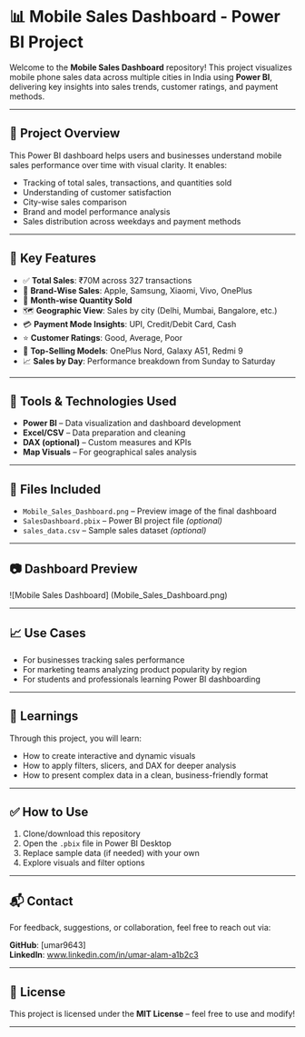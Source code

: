 # 📊 Mobile Sales Dashboard - Power BI Project

Welcome to the **Mobile Sales Dashboard** repository! This project visualizes mobile phone sales data across multiple cities in India using **Power BI**, delivering key insights into sales trends, customer ratings, and payment methods.

---

## 🚀 Project Overview

This Power BI dashboard helps users and businesses understand mobile sales performance over time with visual clarity. It enables:

- Tracking of total sales, transactions, and quantities sold
- Understanding of customer satisfaction
- City-wise sales comparison
- Brand and model performance analysis
- Sales distribution across weekdays and payment methods

---

## 📌 Key Features

- ✅ **Total Sales**: ₹70M across 327 transactions
- 🧾 **Brand-Wise Sales**: Apple, Samsung, Xiaomi, Vivo, OnePlus
- 📅 **Month-wise Quantity Sold**
- 🗺️ **Geographic View**: Sales by city (Delhi, Mumbai, Bangalore, etc.)
- 💳 **Payment Mode Insights**: UPI, Credit/Debit Card, Cash
- ⭐ **Customer Ratings**: Good, Average, Poor
- 📱 **Top-Selling Models**: OnePlus Nord, Galaxy A51, Redmi 9
- 📈 **Sales by Day**: Performance breakdown from Sunday to Saturday

---

## 🧰 Tools & Technologies Used

- **Power BI** – Data visualization and dashboard development
- **Excel/CSV** – Data preparation and cleaning
- **DAX (optional)** – Custom measures and KPIs
- **Map Visuals** – For geographical sales analysis

---

## 📁 Files Included

- `Mobile_Sales_Dashboard.png` – Preview image of the final dashboard
- `SalesDashboard.pbix` – Power BI project file *(optional)*
- `sales_data.csv` – Sample sales dataset *(optional)*

---

## 📷 Dashboard Preview

![Mobile Sales Dashboard] (Mobile_Sales_Dashboard.png)


---

## 📈 Use Cases

- For businesses tracking sales performance
- For marketing teams analyzing product popularity by region
- For students and professionals learning Power BI dashboarding

---

## 🧠 Learnings

Through this project, you will learn:
- How to create interactive and dynamic visuals
- How to apply filters, slicers, and DAX for deeper analysis
- How to present complex data in a clean, business-friendly format

---

## ✅ How to Use

1. Clone/download this repository
2. Open the `.pbix` file in Power BI Desktop
3. Replace sample data (if needed) with your own
4. Explore visuals and filter options

---

## 📬 Contact

For feedback, suggestions, or collaboration, feel free to reach out via:

**GitHub**: [umar9643]  
**LinkedIn**: www.linkedin.com/in/umar-alam-a1b2c3



---

## 📝 License

This project is licensed under the **MIT License** – feel free to use and modify!

---

